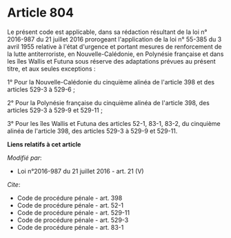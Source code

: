 # Article 804

Le présent code est applicable, dans sa rédaction résultant de la loi n° 2016-987 du 21 juillet 2016 prorogeant l'application
de la loi n° 55-385 du 3 avril 1955 relative à l'état d'urgence et portant mesures de renforcement de la lutte
antiterroriste, en Nouvelle-Calédonie, en Polynésie française et dans les îles Wallis et Futuna sous réserve des adaptations
prévues au présent titre, et aux seules exceptions : 

1° Pour la Nouvelle-Calédonie du cinquième alinéa de l'article 398 et des articles 529-3 à 529-6 ; 

2° Pour la Polynésie française du cinquième alinéa de l'article 398, des articles 529-3 à 529-9 et 529-11 ; 

3° Pour les îles Wallis et Futuna des articles 52-1, 83-1, 83-2, du cinquième alinéa de l'article 398, des articles 529-3 à
529-9 et 529-11.

**Liens relatifs à cet article**

_Modifié par_:

  - Loi n°2016-987 du 21 juillet 2016 - art. 21 (V)

_Cite_:

  - Code de procédure pénale - art. 398
  - Code de procédure pénale - art. 52-1
  - Code de procédure pénale - art. 529-11
  - Code de procédure pénale - art. 529-3
  - Code de procédure pénale - art. 83-1
